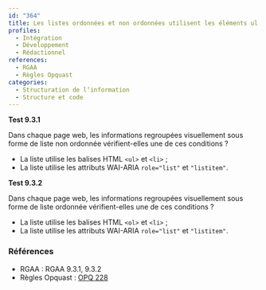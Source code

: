 ```yaml
---
id: "364"
title: Les listes ordonnées et non ordonnées utilisent les éléments ul ou ol, li, ou les rôles aria équivalents.
profiles:
  - Intégration
  - Développement
  - Rédactionnel
references:
  - RGAA
  - Règles Opquast
categories:
  - Structuration de l‘information
  - Structure et code
---
```


**Test 9.3.1**

Dans chaque page web, les informations regroupées visuellement sous forme de liste non ordonnée vérifient-elles une de ces conditions ?

* La liste utilise les balises HTML `<ul>` et `<li>` ;
* La liste utilise les attributs WAI-ARIA `role="list"` et `"listitem"`.

**Test 9.3.2**

Dans chaque page web, les informations regroupées visuellement sous forme de liste ordonnée vérifient-elles une de ces conditions ?

* La liste utilise les balises HTML `<ol>` et `<li>` ;
* La liste utilise les attributs WAI-ARIA `role="list"` et `"listitem"`.



### Références

* RGAA : RGAA 9.3.1, 9.3.2
* Règles Opquast : [OPQ 228](https://checklists.opquast.com/fr/assurance-qualite-web/les-elements-visuellement-presentes-sous-forme-de-liste-sont-balises-de-facon-appropriee-dans-le-code-source)
